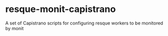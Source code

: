 # resque-monit-capistrano
A set of Capistrano scripts for configuring resque workers to be monitored by monit
